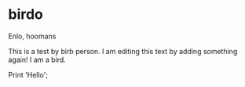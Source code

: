 # birdo

Enlo, hoomans

This is a test by birb person. I am editing this text by adding something again! I am a bird.

Print 'Hello';
